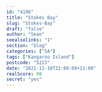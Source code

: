 ```yaml
---
id: "4196"
title: "Stokes Bay"
slug: "Stokes-Bay"
draft: "false"
author: "Sean"
seealsolinks: "1"
section: "blog"
categories: ["SA"]
tags: ["Kangaroo Island"]
postcode: "5223"
date: "2021-11-10T22:00:09+11:00"
realScore: 90
secret: "yes"
---
```

